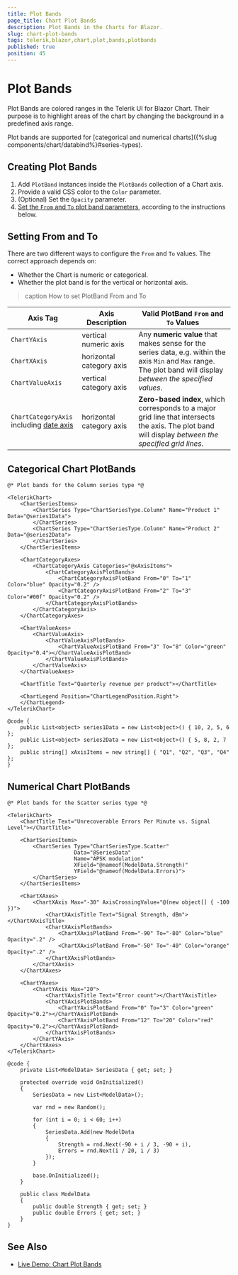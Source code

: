 ```yaml
---
title: Plot Bands
page_title: Chart Plot Bands
description: Plot Bands in the Charts for Blazor.
slug: chart-plot-bands
tags: telerik,blazor,chart,plot,bands,plotbands
published: true
position: 45
---
```


# Plot Bands

Plot Bands are colored ranges in the Telerik UI for Blazor Chart. Their purpose is to highlight areas of the chart by changing the background in a predefined axis range.

Plot bands are supported for [categorical and numerical charts]({%slug components/chart/databind%}#series-types).

## Creating Plot Bands

1. Add `PlotBand` instances inside the `PlotBands` collection of a Chart axis.
1. Provide a valid CSS color to the `Color` parameter.
1. (Optional) Set the `Opacity` parameter.
1. [Set the `From` and `To` plot band parameters](#setting-from-and-to), according to the instructions below.

## Setting From and To

There are two different ways to configure the `From` and `To` values. The correct approach depends on:

* Whether the Chart is numeric or categorical.
* Whether the plot band is for the vertical or horizontal axis.

>caption How to set PlotBand From and To

<table>
    <colgroup>
        <col style="width: 10em" />
        <col style="width: 8em" />
        <col />
    </colgroup>
    <thead>
        <tr>
            <th>Axis Tag</th>
            <th>Axis Description</th>
            <th>Valid PlotBand <code>From</code> and <code>To</code> Values</th>
        </tr>
    </thead>
    <tbody>
        <tr>
            <td><code>ChartYAxis</code></td>
            <td>vertical numeric axis</td>
            <td rowspan="3">Any <strong>numeric value</strong> that makes sense for the series data, e.g. within the axis <code>Min</code> and <code>Max</code> range. The plot band will display <em>between the specified values</em>.</td>
        </tr>
        <tr>
            <td><code>ChartXAxis</code></td>
            <td>horizontal category axis</td>
        </tr>
        <tr>
            <td><code>ChartValueAxis</code></td>
            <td>vertical category axis</td>
        </tr>
        <tr>
            <td><code>ChartCategoryAxis</code> <br> including <a href="/blazor-ui/components/chart/date-axis">date axis</a></td>
            <td>horizontal category axis</td>
            <td><strong>Zero-based index</strong>, which corresponds to a major grid line that intersects the axis. The plot band will display <em>between the specified grid lines</em>.</td>
        </tr>
    </tbody>
</table>

## Categorical Chart PlotBands

````CSHTML
@* Plot bands for the Column series type *@

<TelerikChart>
    <ChartSeriesItems>
        <ChartSeries Type="ChartSeriesType.Column" Name="Product 1" Data="@series1Data">
        </ChartSeries>
        <ChartSeries Type="ChartSeriesType.Column" Name="Product 2" Data="@series2Data">
        </ChartSeries>
    </ChartSeriesItems>

    <ChartCategoryAxes>
        <ChartCategoryAxis Categories="@xAxisItems">
            <ChartCategoryAxisPlotBands>
                <ChartCategoryAxisPlotBand From="0" To="1" Color="blue" Opacity="0.2" />
                <ChartCategoryAxisPlotBand From="2" To="3" Color="#00f" Opacity="0.2" />
            </ChartCategoryAxisPlotBands>
        </ChartCategoryAxis>
    </ChartCategoryAxes>

    <ChartValueAxes>
        <ChartValueAxis>
            <ChartValueAxisPlotBands>
                <ChartValueAxisPlotBand From="3" To="8" Color="green" Opacity="0.4"></ChartValueAxisPlotBand>
            </ChartValueAxisPlotBands>
        </ChartValueAxis>
    </ChartValueAxes>

    <ChartTitle Text="Quarterly revenue per product"></ChartTitle>

    <ChartLegend Position="ChartLegendPosition.Right">
    </ChartLegend>
</TelerikChart>

@code {
    public List<object> series1Data = new List<object>() { 10, 2, 5, 6 };
    public List<object> series2Data = new List<object>() { 5, 8, 2, 7 };
    public string[] xAxisItems = new string[] { "Q1", "Q2", "Q3", "Q4" };
}
````

## Numerical Chart PlotBands

````CSHTML
@* Plot bands for the Scatter series type *@

<TelerikChart>
    <ChartTitle Text="Unrecoverable Errors Per Minute vs. Signal Level"></ChartTitle>

    <ChartSeriesItems>
        <ChartSeries Type="ChartSeriesType.Scatter"
                     Data="@SeriesData"
                     Name="APSK modulation"
                     XField="@nameof(ModelData.Strength)"
                     YField="@nameof(ModelData.Errors)">
        </ChartSeries>
    </ChartSeriesItems>

    <ChartXAxes>
        <ChartXAxis Max="-30" AxisCrossingValue="@(new object[] { -100 })">
            <ChartXAxisTitle Text="Signal Strength, dBm"></ChartXAxisTitle>
            <ChartXAxisPlotBands>
                <ChartXAxisPlotBand From="-90" To="-80" Color="blue" Opacity=".2" />
                <ChartXAxisPlotBand From="-50" To="-40" Color="orange" Opacity=".2" />
            </ChartXAxisPlotBands>
        </ChartXAxis>
    </ChartXAxes>

    <ChartYAxes>
        <ChartYAxis Max="20">
            <ChartYAxisTitle Text="Error count"></ChartYAxisTitle>
            <ChartYAxisPlotBands>
                <ChartYAxisPlotBand From="0" To="3" Color="green" Opacity="0.2"></ChartYAxisPlotBand>
                <ChartYAxisPlotBand From="12" To="20" Color="red" Opacity="0.2"></ChartYAxisPlotBand>
            </ChartYAxisPlotBands>
        </ChartYAxis>
    </ChartYAxes>
</TelerikChart>

@code {
    private List<ModelData> SeriesData { get; set; }

    protected override void OnInitialized()
    {
        SeriesData = new List<ModelData>();

        var rnd = new Random();

        for (int i = 0; i < 60; i++)
        {
            SeriesData.Add(new ModelData
            {
                Strength = rnd.Next(-90 + i / 3, -90 + i),
                Errors = rnd.Next(i / 20, i / 3)
            });
        }

        base.OnInitialized();
    }

    public class ModelData
    {
        public double Strength { get; set; }
        public double Errors { get; set; }
    }
}
````

## See Also

* [Live Demo: Chart Plot Bands](https://demos.telerik.com/blazor-ui/chart/plot-bands)
